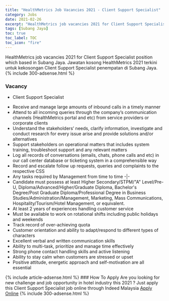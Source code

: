 ```yaml
---
title: "HealthMetrics Job Vacancies 2021 - Client Support Specialist" 
category: Jobs 
date: 2021-02-26 
excerpt: "HealthMetrics job vacancies 2021 for Client Support Specialist position which based in Subang Jaya. Jawatan kosong HealthMetrics 2021 terkini untuk kekosongan Client Support Specialist penempatan di Subang Jaya" 
tags: [Subang Jaya] 
toc: true 
toc_label: TOC 
toc_icon: "fire" 
--- 
```


HealthMetrics job vacancies 2021 for Client Support Specialist position which based in Subang Jaya. Jawatan kosong HealthMetrics 2021 terkini untuk kekosongan Client Support Specialist penempatan di Subang Jaya. 
{% include 300-adsense.html %} 
### Vacancy 
- Client Support Specialist 
<div><ul>
<li>Receive and manage large amounts of inbound calls in a timely manner</li>
<li>Attend to all incoming queries through the company&#8217;s communication channels (HealthMetrics portal and etc) from service providers or corporate clients</li>
<li>Understand the stakeholders&#8217; needs, clarify information, investigate and conduct research for every issue arise and provide solutions and/or alternatives</li>
<li>Support stakeholders on operational matters that includes system training, troubleshoot support and any relevant matters</li>
<li>Log all records of conversations (emails, chats, phone calls and etc) in our call center database or ticketing system in a comprehensible way</li>
<li>Record and escalate follow up requests, queries and complaints to the respective CSS</li>
<li>Any tasks required by Management from time to time -|-</li>
<li>Candidate must possess at least Higher Secondary/STPM/"A" Level/Pre-U, Diploma/Advanced/Higher/Graduate Diploma, Bachelor's Degree/Post Graduate Diploma/Professional Degree in Business Studies/Administration/Management, Marketing, Mass Communications, Hospitality/Tourism/Hotel Management, or equivalent.</li>
<li>At least 2 years of experiences handling customer service</li>
<li>Must be available to work on rotational shifts including public holidays and weekends</li>
<li>Track record of over-achieving quota</li>
<li>Customer orientation and ability to adapt/respond to different types of characters</li>
<li>Excellent verbal and written communication skills</li>
<li>Ability to multi-task, prioritize and manage time effectively</li>
<li>Strong phone contact handling skills and active listening</li>
<li>Ability to stay calm when customers are stressed or upset</li>
<li>Positive attitude, energetic approach and self-motivation are all essential</li>
</ul>
</div> 
{% include article-adsense.html %} 
### How To Apply 
Are you looking for new challenge and job opportunity in hotel industry this 2021 ?
Just apply this Client Support Specialist job online through Indeed Malaysia 
<a href="https://malaysia.indeed.com/viewjob?jk=d39b69afc66229ee" class="btn btn--info" target="_blank" rel="nofollow noopenner">Apply Online</a> 
{% include 300-adsense.html %} 